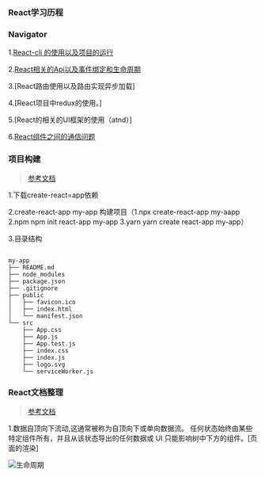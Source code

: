 ###  React学习历程

### Navigator

1.[React-cli 的使用以及项目的运行](#项目构建)

2.[React相关的Api以及事件绑定和生命周期](#React文档整理)

3.[React路由使用以及路由实现异步加载]

4.[React项目中redux的使用。]

5.[React的相关的UI框架的使用（atnd）]

6.[React组件之间的通信问题](#组件通信)


### 项目构建
>[参考文档](https://github.com/facebook/create-react-app)

1.下载create-react=app依赖

2.create-react-app my-app 构建项目（1.npx create-react-app my-aapp   2.npm npm init react-app my-app   3.yarn yarn create react-app my-app）

3.目录结构

``` javescript

my-app
├── README.md
├── node_modules
├── package.json
├── .gitignore
├── public
│   ├── favicon.ico
│   ├── index.html
│   └── manifest.json
└── src
    ├── App.css
    ├── App.js
    ├── App.test.js
    ├── index.css
    ├── index.js
    ├── logo.svg
    └── serviceWorker.js

```


### React文档整理
>[参考文档](https://react.docschina.org/docs/thinking-in-react.html)

1.数据自顶向下流动,这通常被称为自顶向下或单向数据流。 任何状态始终由某些特定组件所有，并且从该状态导出的任何数据或 UI 只能影响树中下方的组件。[页面的渲染]

![生命周期](https://upload-images.jianshu.io/upload_images/4118241-d979d05af0b7d4db.png?imageMogr2/auto-orient/strip%7CimageView2/2/w/488/format/webp)
